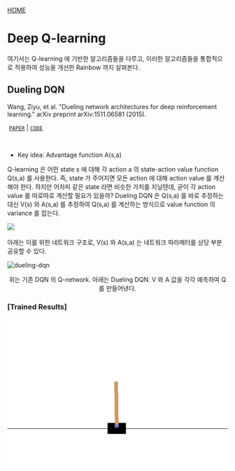 [HOME](https://github.com/namjiwon1023/Code_With_RL)

# Deep Q-learning

여기서는 Q-learning 에 기반한 알고리즘들을 다루고, 이러한 알고리즘들을 통합적으로 적용하여 성능을 개선한 Rainbow 까지 살펴본다.

## Dueling DQN

Wang, Ziyu, et al. "Dueling network architectures for deep reinforcement learning." arXiv preprint arXiv:1511.06581 (2015).

​	[`PAPER`](https://arxiv.org/pdf/1511.06581.pdf)	|	[`CODE`](https://github.com/namjiwon1023/Code_With_RL/blob/main/D3QN/network.py)

<br/>

- Key idea: Advantage function A(s,a)

Q-learning 은 어떤 state s 에 대해 각 action a 의 state-action value function Q(s,a) 를 사용한다. 즉, state 가 주어지면 모든 action 에 대해 action value 를 계산해야 한다. 하지만 어차피 같은 state 라면 비슷한 가치를 지닐텐데, 굳이 각 action value 를 따로따로 계산할 필요가 있을까? Dueling DQN 은 Q(s,a) 를 바로 추정하는 대신 V(s) 와 A(s,a) 를 추정하여 Q(s,a) 를 계산하는 방식으로 value function 의 variance 를 잡는다.

<img src="http://chart.googleapis.com/chart?cht=tx&chl=Q(s,a) = V(s) + A(s,a)" style="border:none;">

아래는 이를 위한 네트워크 구조로, V(s) 와 A(s,a) 는 네트워크 파라메터를 상당 부분 공유할 수 있다.

![dueling-dqn](https://github.com/namjiwon1023/Code_With_RL/blob/main/assets/dqn-duel.png)
<center>위는 기존 DQN 의 Q-network. 아래는 Dueling DQN. V 와 A 값을 각각 예측하여 Q 를 만들어낸다.</center>


### [Trained Results]

![example](./gifs/CartPole-v0.gif)
